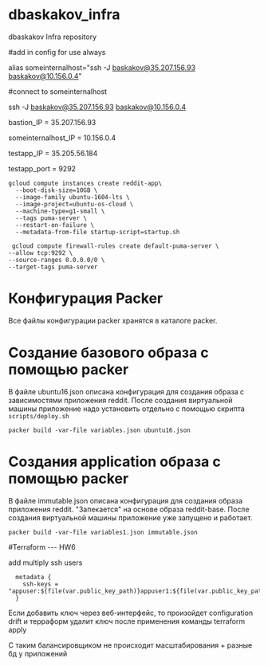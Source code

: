 # dbaskakov_infra
dbaskakov Infra repository

#add in config for use always

alias someinternalhost="ssh -J baskakov@35.207.156.93 baskakov@10.156.0.4"

#connect to someinternalhost

ssh -J baskakov@35.207.156.93 baskakov@10.156.0.4

bastion_IP = 35.207.156.93

someinternalhost_IP = 10.156.0.4

testapp_IP = 35.205.56.184

testapp_port = 9292 

```
gcloud compute instances create reddit-app\
  --boot-disk-size=10GB \
  --image-family ubuntu-1604-lts \
  --image-project=ubuntu-os-cloud \
  --machine-type=g1-small \
  --tags puma-server \
  --restart-on-failure \
  --metadata-from-file startup-script=startup.sh
```

```
 gcloud compute firewall-rules create default-puma-server \
--allow tcp:9292 \
--source-ranges 0.0.0.0/0 \
--target-tags puma-server
```

# Конфигурация Packer

Все файлы конфигурации packer хранятся в каталоге packer.

# Создание базового образа с помощью packer

В файле ubuntu16.json описана конфигурация для создания образа с зависимостями приложения reddit.
После создания виртуальной машины приложение надо установить отдельно c помощью скрипта `scripts/deploy.sh`

```
packer build -var-file variables.json ubuntu16.json
```

# Создания application образа с помощью packer

В файле immutable.json описана конфигурация для создания образа приложения reddit. "Запекается" на основе образа reddit-base.
После создания виртуальной машины приложение уже запущено и работает.
```
packer build -var-file variables1.json immutable.json
```


#Terraform --- HW6

add multiply ssh users

```
  metadata {
    ssh-keys = "appuser:${file(var.public_key_path)}appuser1:${file(var.public_key_path)}"
  }
```

Если добавить ключ через веб-интерфейс, то произойдет configuration drift и терраформ удалит ключ после применения команды terraform apply

С таким балансировщиком не происходит масштабирования + разные бд у приложений